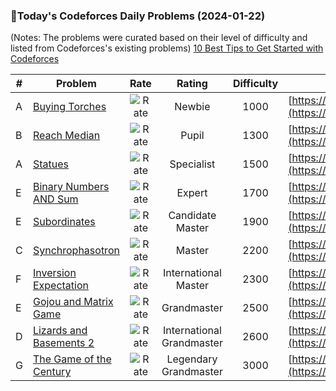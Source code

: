 ### 🌟Today's Codeforces Daily Problems (2024-01-22)
(Notes: The problems were curated based on their level of difficulty and listed from Codeforces's existing problems)
[10 Best Tips to Get Started with Codeforces](https://github.com/ika9810/Codeforces-Daily-Problems/blob/main/10%20Best%20Tips%20to%20Get%20Started%20with%20Codeforces.md)

| # | Problem | Rate| Rating | Difficulty | Contest |
|---| ----- | :--------: | :----------: | :----------: | ---------- |
|A|[Buying Torches](https://codeforces.com/contest/1418/problem/A)|![Rate](https://img.shields.io/badge/Newbie-1000-lightgrey)|Newbie|1000|[https://codeforces.com/contest/1418](https://codeforces.com/contest/1418)|
|B|[Reach Median](https://codeforces.com/contest/1037/problem/B)|![Rate](https://img.shields.io/badge/Pupil-1300-brightgreen)|Pupil|1300|[https://codeforces.com/contest/1037](https://codeforces.com/contest/1037)|
|A|[Statues](https://codeforces.com/contest/128/problem/A)|![Rate](https://img.shields.io/badge/Specialist-1500-9cf)|Specialist|1500|[https://codeforces.com/contest/128](https://codeforces.com/contest/128)|
|E|[Binary Numbers AND Sum](https://codeforces.com/contest/1066/problem/E)|![Rate](https://img.shields.io/badge/Expert-1700-blue)|Expert|1700|[https://codeforces.com/contest/1066](https://codeforces.com/contest/1066)|
|E|[Subordinates](https://codeforces.com/contest/729/problem/E)|![Rate](https://img.shields.io/badge/Candidate%20Master-1900-blueviolet)|Candidate Master|1900|[https://codeforces.com/contest/729](https://codeforces.com/contest/729)|
|C|[Synchrophasotron](https://codeforces.com/contest/68/problem/C)|![Rate](https://img.shields.io/badge/Master-2200-orange)|Master|2200|[https://codeforces.com/contest/68](https://codeforces.com/contest/68)|
|F|[Inversion Expectation](https://codeforces.com/contest/1096/problem/F)|![Rate](https://img.shields.io/badge/International%20Master-2300-orange)|International Master|2300|[https://codeforces.com/contest/1096](https://codeforces.com/contest/1096)|
|E|[Gojou and Matrix Game](https://codeforces.com/contest/1658/problem/E)|![Rate](https://img.shields.io/badge/Grandmaster-2500-red)|Grandmaster|2500|[https://codeforces.com/contest/1658](https://codeforces.com/contest/1658)|
|D|[Lizards and Basements 2](https://codeforces.com/contest/6/problem/D)|![Rate](https://img.shields.io/badge/International%20Grandmaster-2600-red)|International Grandmaster|2600|[https://codeforces.com/contest/6](https://codeforces.com/contest/6)|
|G|[The Game of the Century](https://codeforces.com/contest/1779/problem/G)|![Rate](https://img.shields.io/badge/Legendary%20Grandmaster-3000-red)|Legendary Grandmaster|3000|[https://codeforces.com/contest/1779](https://codeforces.com/contest/1779)|
